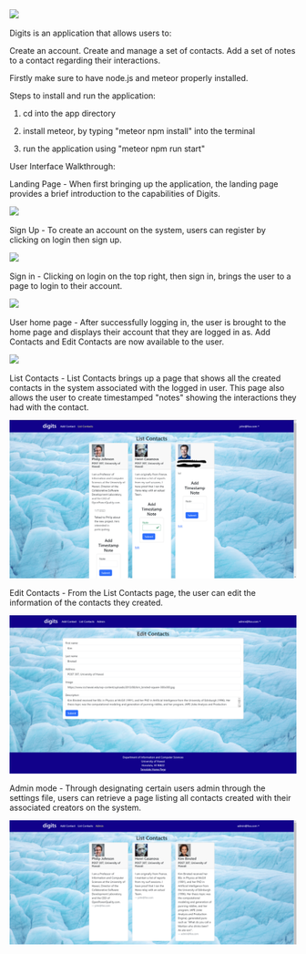 <img src="doc/Digits Landing2.png">

Digits is an application that allows users to:

Create an account.
Create and manage a set of contacts.
Add a set of notes to a contact regarding their interactions.


Firstly make sure to have node.js and meteor properly installed.

Steps to install and run the application:

1. cd into the app directory

2. install meteor, by typing "meteor npm install" into the terminal

3. run the application using "meteor npm run start"

User Interface Walkthrough:

Landing Page - When first bringing up the application, the landing page provides a brief introduction to the capabilities of Digits.

<img src="doc/Digits Landing2.png">

Sign Up - To create an account on the system, users can register by clicking on login then sign up.

<img src="doc/Digits Register.png">

Sign in - Clicking on login on the top right, then sign in, brings the user to a page to login to their account.

<img src="doc/Digits Signin.png">

User home page - After successfully logging in, the user is brought to the home page and displays their account that they are logged in as. Add Contacts and Edit Contacts are now available to the user.

<img src="doc/Digits Landing.png">

List Contacts - List Contacts brings up a page that shows all the created contacts in the system associated with the logged in user. This page also allows the user to create timestamped "notes" showing the interactions they had with the contact.

<img src="doc/Digits ListContact.png">

Edit Contacts -
From the List Contacts page, the user can edit the information of the contacts they created.

<img src="doc/Digits EditContact.png">

Admin mode - Through designating certain users admin through the settings file, users can retrieve a page listing all contacts created with their associated creators on the system.

<img src="doc/Digits Admin.png">